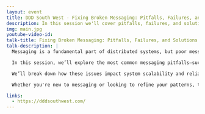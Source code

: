 ```yaml
---
layout: event
title: DDD South West - Fixing Broken Messaging: Pitfalls, Failures, and Solutions
description: In this session we'll cover pitfalls, failures, and solutions for messaging
img: main.jpg
youtube-video-id: 
talk-title: Fixing Broken Messaging: Pitfalls, Failures, and Solutions
talk-description: |
  Messaging is a fundamental part of distributed systems, but poor messaging practices can lead to performance bottlenecks, increased coupling, and system failures.

  In this session, we’ll explore the most common messaging pitfalls—such as excessive locking in handlers, oversized event payloads, improper deduplication strategies, and over-reliance on request-response messaging.

  We’ll break down how these issues impact system scalability and reliability, and more importantly, how to avoid them. Expect to see some examples using .NET and MassTransit, and insights into building resilient, event-driven architectures. 

  Whether you're new to messaging or looking to refine your patterns, this talk will help you design messaging workflows that are scalable, maintainable, and efficient.

links:
  - https://dddsouthwest.com/
---
```



